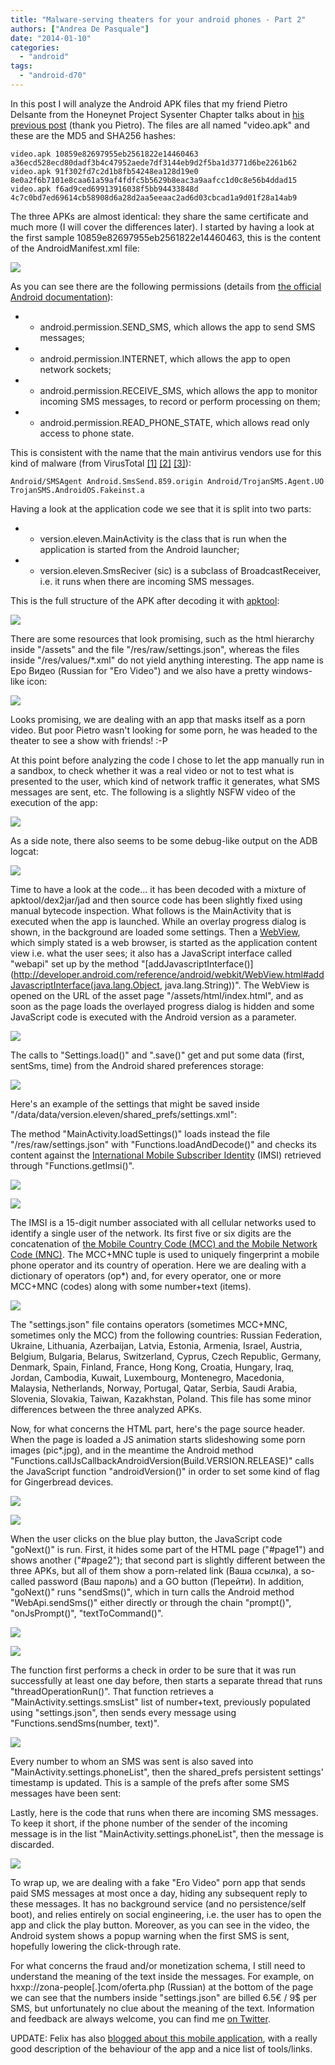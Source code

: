 ```yaml
---
title: "Malware-serving theaters for your android phones - Part 2"
authors: ["Andrea De Pasquale"]
date: "2014-01-10"
categories: 
  - "android"
tags: 
  - "android-d70"
---
```


In this post I will analyze the Android APK files that my friend Pietro Delsante from the Honeynet Project Sysenter Chapter talks about in [his previous post](https://www.honeynet.org/node/1080) (thank you Pietro). The files are all named "video.apk" and these are the MD5 and SHA256 hashes:

`video.apk 10859e82697955eb2561822e14460463 a36ecd528ecd80dadf3b4c47952aede7df3144eb9d2f5ba1d3771d6be2261b62` `video.apk 91f302fd7c2d1b8fb54248ea128d19e0 8e0a2f6b7101e8caa61a59af4fdfc5b5629b8eac3a9aafcc1d0c8e56b4ddad15` `video.apk f6ad9ced69913916038f5bb94433848d 4c7c0bd7ed69614cb58908d6a28d2aa5eeaac2ad6d03cbcad1a9d01f28a14ab9`

The three APKs are almost identical: they share the same certificate and much more (I will cover the differences later). I started by having a look at the first sample 10859e82697955eb2561822e14460463, this is the content of the AndroidManifest.xml file:

![](images/drupal_image_1088.png)

As you can see there are the following permissions (details from [the official Android documentation](http://developer.android.com/reference/android/Manifest.permission.html)):

- - android.permission.SEND\_SMS, which allows the app to send SMS messages;

- - android.permission.INTERNET, which allows the app to open network sockets;

- - android.permission.RECEIVE\_SMS, which allows the app to monitor incoming SMS messages, to record or perform processing on them;

- - android.permission.READ\_PHONE\_STATE, which allows read only access to phone state.

This is consistent with the name that the main antivirus vendors use for this kind of malware (from VirusTotal [\[1\]](https://www.virustotal.com/en/file/a36ecd528ecd80dadf3b4c47952aede7df3144eb9d2f5ba1d3771d6be2261b62/analysis/) [\[2\]](https://www.virustotal.com/en/file/8e0a2f6b7101e8caa61a59af4fdfc5b5629b8eac3a9aafcc1d0c8e56b4ddad15/analysis/) [\[3\]](https://www.virustotal.com/en/file/4c7c0bd7ed69614cb58908d6a28d2aa5eeaac2ad6d03cbcad1a9d01f28a14ab9/analysis/)):

`Android/SMSAgent Android.SmsSend.859.origin Android/TrojanSMS.Agent.UO TrojanSMS.AndroidOS.Fakeinst.a`

Having a look at the application code we see that it is split into two parts:

- - version.eleven.MainActivity is the class that is run when the application is started from the Android launcher;

- - version.eleven.SmsReciver (sic) is a subclass of BroadcastReceiver, i.e. it runs when there are incoming SMS messages.

This is the full structure of the APK after decoding it with [apktool](http://code.google.com/p/android-apktool/):

![](images/drupal_image_1089.png)

There are some resources that look promising, such as the html hierarchy inside "/assets" and the file "/res/raw/settings.json", whereas the files inside "/res/values/\*.xml" do not yield anything interesting. The app name is Еро Видео (Russian for "Ero Video") and we also have a pretty windows-like icon:

![](images/drupal_image_1090.png)

Looks promising, we are dealing with an app that masks itself as a porn video. But poor Pietro wasn't looking for some porn, he was headed to the theater to see a show with friends! :-P

At this point before analyzing the code I chose to let the app manually run in a sandbox, to check whether it was a real video or not to test what is presented to the user, which kind of network traffic it generates, what SMS messages are sent, etc. The following is a slightly NSFW video of the execution of the app:

[![](images/drupal_image_1091.png)](http://www.youtube.com/watch?v=MZbTKSPzdPs)

As a side note, there also seems to be some debug-like output on the ADB logcat:

![](images/drupal_image_1092.png)

Time to have a look at the code... it has been decoded with a mixture of apktool/dex2jar/jad and then source code has been slightly fixed using manual bytecode inspection. What follows is the MainActivity that is executed when the app is launched. While an overlay progress dialog is shown, in the background are loaded some settings. Then a [WebView](http://developer.android.com/reference/android/webkit/WebView.html), which simply stated is a web browser, is started as the application content view i.e. what the user sees; it also has a JavaScript interface called "webapi" set up by the method "[addJavascriptInterface()](http://developer.android.com/reference/android/webkit/WebView.html#addJavascriptInterface(java.lang.Object, java.lang.String))". The WebView is opened on the URL of the asset page "/assets/html/index.html", and as soon as the page loads the overlayed progress dialog is hidden and some JavaScript code is executed with the Android version as a parameter.

![](images/drupal_image_1093.png)

The calls to "Settings.load()" and ".save()" get and put some data (first, sentSms, time) from the Android shared preferences storage:

![](images/drupal_image_1094.png)

Here's an example of the settings that might be saved inside "/data/data/version.eleven/shared\_prefs/settings.xml":

<?xml version='1.0' encoding='utf-8' standalone='yes' ?>
<map>
<boolean name="first" value="false" />
<long name="time" value="0" />
<boolean name="sentSms" value="false" />
</map>

The method "MainActivity.loadSettings()" loads instead the file "/res/raw/settings.json" with "Functions.loadAndDecode()" and checks its content against the [International Mobile Subscriber Identity](http://en.wikipedia.org/wiki/International_mobile_subscriber_identity) (IMSI) retrieved through "Functions.getImsi()".

![](images/drupal_image_1095.png)

![](images/drupal_image_1096.png)

The IMSI is a 15-digit number associated with all cellular networks used to identify a single user of the network. Its first five or six digits are the concatenation of [the Mobile Country Code (MCC) and the Mobile Network Code (MNC)](http://en.wikipedia.org/wiki/Mobile_country_code). The MCC+MNC tuple is used to uniquely fingerprint a mobile phone operator and its country of operation. Here we are dealing with a dictionary of operators (op\*) and, for every operator, one or more MCC+MNC (codes) along with some number+text (items).

![](images/drupal_image_1097.png)

The "settings.json" file contains operators (sometimes MCC+MNC, sometimes only the MCC) from the following countries: Russian Federation, Ukraine, Lithuania, Azerbaijan, Latvia, Estonia, Armenia, Israel, Austria, Belgium, Bulgaria, Belarus, Switzerland, Cyprus, Czech Republic, Germany, Denmark, Spain, Finland, France, Hong Kong, Croatia, Hungary, Iraq, Jordan, Cambodia, Kuwait, Luxembourg, Montenegro, Macedonia, Malaysia, Netherlands, Norway, Portugal, Qatar, Serbia, Saudi Arabia, Slovenia, Slovakia, Taiwan, Kazakhstan, Poland. This file has some minor differences between the three analyzed APKs.

Now, for what concerns the HTML part, here's the page source header. When the page is loaded a JS animation starts slideshowing some porn images (pic\*.jpg), and in the meantime the Android method "Functions.callJsCallbackAndroidVersion(Build.VERSION.RELEASE)" calls the JavaScript function "androidVersion()" in order to set some kind of flag for Gingerbread devices.

![](images/drupal_image_1098.png)

![](images/drupal_image_1099.png)

When the user clicks on the blue play button, the JavaScript code "goNext()" is run. First, it hides some part of the HTML page ("#page1") and shows another ("#page2"); that second part is slightly different between the three APKs, but all of them show a porn-related link (Ваша ссылка), a so-called password (Ваш пароль) and a GO button (Перейти). In addition, "goNext()" runs "sendSms()", which in turn calls the Android method "WebApi.sendSms()" either directly or through the chain "prompt()", "onJsPrompt()", "textToCommand()".

![](images/drupal_image_1100.png)

![](images/drupal_image_1101.png)

The function first performs a check in order to be sure that it was run successfully at least one day before, then starts a separate thread that runs "threadOperationRun()". That function retrieves a "MainActivity.settings.smsList" list of number+text, previously populated using "settings.json", then sends every message using "Functions.sendSms(number, text)".

![](images/drupal_image_1102.png)

Every number to whom an SMS was sent is also saved into "MainActivity.settings.phoneList", then the shared\_prefs persistent settings' timestamp is updated. This is a sample of the prefs after some SMS messages have been sent:

<?xml version='1.0' encoding='utf-8' standalone='yes' ?>
<map>
<boolean name="first" value="false" />
<long name="time" value="1389222812010" />
<boolean name="sentSms" value="true" />
</map>

Lastly, here is the code that runs when there are incoming SMS messages. To keep it short, if the phone number of the sender of the incoming message is in the list "MainActivity.settings.phoneList", then the message is discarded.

![](images/drupal_image_1103.png)

To wrap up, we are dealing with a fake "Ero Video" porn app that sends paid SMS messages at most once a day, hiding any subsequent reply to these messages. It has no background service (and no persistence/self boot), and relies entirely on social engineering, i.e. the user has to open the app and click the play button. Moreover, as you can see in the video, the Android system shows a popup warning when the first SMS is sent, hopefully lowering the click-through rate.

For what concerns the fraud and/or monetization schema, I still need to understand the meaning of the text inside the messages. For example, on hxxp://zona-people\[.\]com/oferta.php (Russian) at the bottom of the page we can see that the numbers inside "settings.json" are billed 6.5€ / 9$ per SMS, but unfortunately no clue about the meaning of the text. Information and feedback are always welcome, you can find me [on Twitter](https://twitter.com/a_de_pasquale).

UPDATE: Felix has also [blogged about this mobile application](https://www.honeynet.org/node/1081), with a really good description of the behaviour of the app and a nice list of tools/links.
